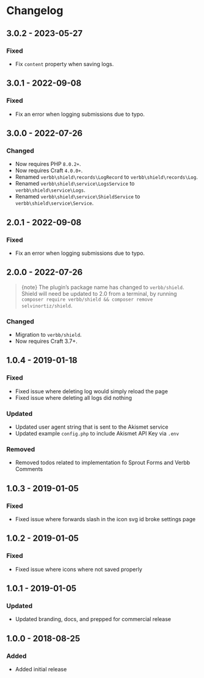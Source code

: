 # Changelog

## 3.0.2 - 2023-05-27

### Fixed
- Fix `content` property when saving logs.

## 3.0.1 - 2022-09-08

### Fixed
- Fix an error when logging submissions due to typo.

## 3.0.0 - 2022-07-26

### Changed
- Now requires PHP `8.0.2+`.
- Now requires Craft `4.0.0+`.
- Renamed `verbb\shield\records\LogRecord` to `verbb\shield\records\Log`.
- Renamed `verbb\shield\service\LogsService` to `verbb\shield\service\Logs`.
- Renamed `verbb\shield\service\ShieldService` to `verbb\shield\service\Service`.

## 2.0.1 - 2022-09-08

### Fixed
- Fix an error when logging submissions due to typo.

## 2.0.0 - 2022-07-26

> {note} The plugin’s package name has changed to `verbb/shield`. Shield will need be updated to 2.0 from a terminal, by running `composer require verbb/shield && composer remove selvinortiz/shield`.

### Changed
- Migration to `verbb/shield`.
- Now requires Craft 3.7+.

## 1.0.4 - 2019-01-18

### Fixed
- Fixed issue where deleting log would simply reload the page
- Fixed issue where deleting all logs did nothing

### Updated
- Updated user agent string that is sent to the Akismet service
- Updated example `config.php` to include Akismet API Key via `.env`

### Removed
- Removed todos related to implementation fo Sprout Forms and Verbb Comments

## 1.0.3 - 2019-01-05

### Fixed
- Fixed issue where forwards slash in the icon svg id broke settings page

## 1.0.2 - 2019-01-05

### Fixed
- Fixed issue where icons where not saved properly

## 1.0.1 - 2019-01-05

### Updated
- Updated branding, docs, and prepped for commercial release

## 1.0.0 - 2018-08-25

### Added
- Added initial release
